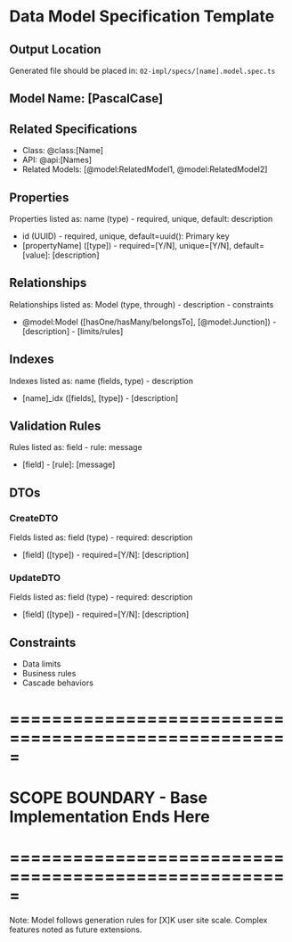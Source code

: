 # Data Model Specification Template

## Output Location
Generated file should be placed in: `02-impl/specs/[name].model.spec.ts`

## Model Name: [PascalCase]

## Related Specifications
- Class: @class:[Name]
- API: @api:[Names]
- Related Models: [@model:RelatedModel1, @model:RelatedModel2]

## Properties
Properties listed as: name (type) - required, unique, default: description
- id (UUID) - required, unique, default=uuid(): Primary key
- [propertyName] ([type]) - required=[Y/N], unique=[Y/N], default=[value]: [description]

## Relationships
Relationships listed as: Model (type, through) - description - constraints
- @model:Model ([hasOne/hasMany/belongsTo], [@model:Junction]) - [description] - [limits/rules]

## Indexes
Indexes listed as: name (fields, type) - description
- [name]_idx ([fields], [type]) - [description]

## Validation Rules
Rules listed as: field - rule: message
- [field] - [rule]: [message]

## DTOs
### CreateDTO
Fields listed as: field (type) - required: description
- [field] ([type]) - required=[Y/N]: [description]

### UpdateDTO
Fields listed as: field (type) - required: description
- [field] ([type]) - required=[Y/N]: [description]

## Constraints
- Data limits
- Business rules
- Cascade behaviors

# =====================================================
# SCOPE BOUNDARY - Base Implementation Ends Here
# =====================================================

Note: Model follows generation rules for [X]K user site scale.
Complex features noted as future extensions. 